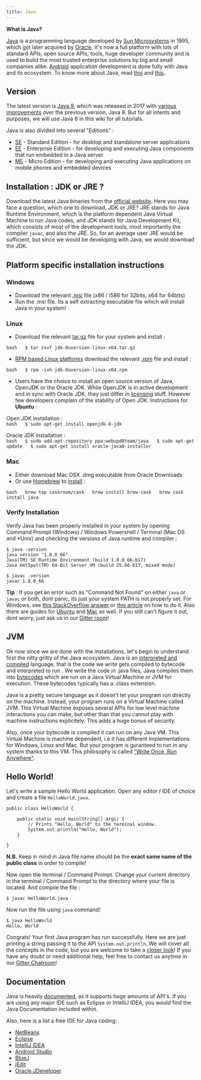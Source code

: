 ```yaml
---
title: Java
---
```


**What is Java?**

<a href='https://www.oracle.com/java/index.html' target='_blank' rel='nofollow'>Java</a> is a programming language developed by <a href='https://en.wikipedia.org/wiki/Sun_Microsystems' target='_blank' rel='nofollow'>Sun Microsystems</a> in 1995, which got later acquired by <a href='http://www.oracle.com/index.html' target='_blank' rel='nofollow'>Oracle</a>. It's now a full platform with lots of standard APIs, open source APIs, tools, huge developer community and is used to build the most trusted enterprise solutions by big and small companies alike. <a href='https://www.android.com/' target='_blank' rel='nofollow'>Android</a> application development is done fully with Java and its ecosystem. To know more about Java, read <a href='https://java.com/en/download/faq/whatis_java.xml' target='_blank' rel='nofollow'>this</a> and <a href='http://tutorials.jenkov.com/java/what-is-java.html' target='_blank' rel='nofollow'>this</a>.

## Version

The latest version is <a href='http://www.oracle.com/technetwork/java/javase/overview' target='_blank' rel='nofollow'> Java 9</a>, which was released in 2017 with <a href='https://docs.oracle.com/javase/9/whatsnew/toc.htm#JSNEW-GUID-C23AFD78-C777-460B-8ACE-58BE5EA681F6' target='_blank' rel='nofollow'>various improvements</a> over the previous version, Java 8. But for all intents and purposes, we will use Java 8 in this wiki for all tutorials.

Java is also divided into several "Editions" :

*   <a href='http://www.oracle.com/technetwork/java/javase/overview/index.html' target='_blank' rel='nofollow'>SE</a> - Standard Edition - for desktop and standalone server applications
*   <a href='http://www.oracle.com/technetwork/java/javaee/overview/index.html' target='_blank' rel='nofollow'>EE</a> - Enterprise Edition - for developing and executing Java components that run embedded in a Java server
*   <a href='http://www.oracle.com/technetwork/java/embedded/javame/overview/index.html' target='_blank' rel='nofollow'>ME</a> - Micro Edition - for developing and executing Java applications on mobile phones and embedded devices

## Installation : JDK or JRE ?

Download the latest Java binaries from the <a href='http://www.oracle.com/technetwork/java/javase/downloads/jdk8-downloads-2133151.html' target='_blank' rel='nofollow'>official website</a>. Here you may face a question, which one to download, JDK or JRE? JRE stands for Java Runtime Environment, which is the platform dependent Java Virtual Machine to run Java codes, and JDK stands for Java Development Kit, which consists of most of the development tools, most importantly the compiler `javac`, and also the JRE. So, for an average user JRE would be sufficient, but since we would be developing with Java, we would download the JDK.

## Platform specific installation instructions

### Windows

*   Download the relevant <a href='https://en.wikipedia.org/wiki/Windows_Installer' target='_blank' rel='nofollow'>.msi</a> file (x86 / i586 for 32bits, x64 for 64bits)
*   Run the .msi file. Its a self extracting executable file which will install Java in your system!

### Linux

*   Download the relevant <a href='http://www.cyberciti.biz/faq/linux-unix-bsd-extract-targz-file/' target='_blank' rel='nofollow'>tar.gz</a> file for your system and install :

`bash  
$ tar zxvf jdk-8uversion-linux-x64.tar.gz`   
* <a href='https://en.wikipedia.org/wiki/List_of_Linux_distributions#RPM-based' target='_blank' rel='nofollow'>RPM based Linux platforms</a> download the relevant <a href='https://en.wikipedia.org/wiki/RPM_Package_Manager' target='_blank' rel='nofollow'>.rpm</a> file and install :

`bash  
$ rpm -ivh jdk-8uversion-linux-x64.rpm`   
* Users have the choice to install an open source version of Java, OpenJDK or the Oracle JDK. While OpenJDK is in active development and in sync with Oracle JDK, they just differ in <a href='http://openjdk.java.net/faq/' target='_blank' rel='nofollow'>licensing</a> stuff. However few developers complain of the stability of Open JDK. Instructions for **Ubuntu** :

Open JDK installation :  
`bash  
$ sudo apt-get install openjdk-8-jdk` 

Oracle JDK installation :  
`bash  
$ sudo add-apt-repository ppa:webupd8team/java  
$ sudo apt-get update  
$ sudo apt-get install oracle-java8-installer` 

### Mac

*   Either download Mac OSX .dmg executable from Oracle Downloads
*   Or use <a href='http://brew.sh/' target='_blank' rel='nofollow'>Homebrew</a> to <a href='http://stackoverflow.com/a/28635465/2861269' target='_blank' rel='nofollow'>install</a> :

`bash  
brew tap caskroom/cask  
brew install brew-cask  
brew cask install java` 

### Verify Installation

Verify Java has been properly installed in your system by opening Command Prompt (Windows) / Windows Powershell / Terminal (Mac OS and *Unix) and checking the versions of Java runtime and compiler :

    $ java -version
    java version "1.8.0_66"
    Java(TM) SE Runtime Environment (build 1.8.0_66-b17)
    Java HotSpot(TM) 64-Bit Server VM (build 25.66-b17, mixed mode)

    $ javac -version
    javac 1.8.0_66

**Tip** : If you get an error such as "Command Not Found" on either `java` or `javac` or both, dont panic, its just your system PATH is not properly set. For Windows, see <a href='http://stackoverflow.com/questions/15796855/java-is-not-recognized-as-an-internal-or-external-command' target='_blank' rel='nofollow'>this StackOverflow answer</a> or <a href='http://javaandme.com/' target='_blank' rel='nofollow'>this article</a> on how to do it. Also there are guides for <a href='http://stackoverflow.com/questions/9612941/how-to-set-java-environment-path-in-ubuntu' target='_blank' rel='nofollow'>Ubuntu</a> and <a href='http://www.mkyong.com/java/how-to-set-java_home-environment-variable-on-mac-os-x/' target='_blank' rel='nofollow'>Mac</a> as well. If you still can't figure it out, dont worry, just ask us in our <a href='https://gitter.im/FreeCodeCamp/java' target='_blank' rel='nofollow'>Gitter room</a>!

## JVM

Ok now since we are done with the installations, let's begin to understand first the nitty gritty of the Java ecosystem. Java is an <a href='http://stackoverflow.com/questions/1326071/is-java-a-compiled-or-an-interpreted-programming-language' target='_blank' rel='nofollow'>interpreted and compiled</a> language, that is the code we write gets compiled to bytecode and interpreted to run . We write the code in .java files, Java compiles them into <a href='https://en.wikipedia.org/wiki/Java_bytecode' target='_blank' rel='nofollow'>bytecodes</a> which are run on a Java Virtual Machine or JVM for execution. These bytecodes typically has a .class extension.

Java is a pretty secure language as it doesn't let your program run directly on the machine. Instead, your program runs on a Virtual Machine called JVM. This Virtual Machine exposes several APIs for low level machine interactions you can make, but other than that you cannot play with machine instructions explicitely. This adds a huge bonus of security.

Also, once your bytecode is compiled it can run on any Java VM. This Virtual Machine is machine dependent, i.e it has different implementations for Windows, Linux and Mac. But your program is guranteed to run in any system thanks to this VM. This philosophy is called <a href='https://en.wikipedia.org/wiki/Write_once,_run_anywhere' target='_blank' rel='nofollow'>"Write Once, Run Anywhere"</a>.

## Hello World!

Let's write a sample Hello World application. Open any editor / IDE of choice and create a file `HelloWorld.java`.

    public class HelloWorld {

        public static void main(String[] args) {
            // Prints "Hello, World" to the terminal window.
            System.out.println("Hello, World");
        }

    }

**N.B.** Keep in mind in Java file name should be the **exact same name of the public class** in order to compile!

Now open the terminal / Command Prompt. Change your current directory in the terminal / Command Prompt to the directory where your file is located. And compile the file :

    $ javac HelloWorld.java

Now run the file using `java` command!

    $ java HelloWorld
    Hello, World

Congrats! Your first Java program has run successfully. Here we are just printing a string passing it to the API `System.out.println`. We will cover all the concepts in the code, but you are welcome to take a <a href='https://docs.oracle.com/javase/tutorial/getStarted/application/' target='_blank' rel='nofollow'>closer look</a>! If you have any doubt or need additional help, feel free to contact us anytime in our <a href='https://gitter.im/FreeCodeCamp/java' target='_blank' rel='nofollow'>Gitter Chatroom</a>!

## Documentation

Java is heavily <a href='https://docs.oracle.com/javase/8/docs/' target='_blank' rel='nofollow'>documented</a>, as it supports huge amounts of API's. If you are using any major IDE such as Eclipse or IntelliJ IDEA, you would find the Java Documentation included within.

Also, here is a list a free IDE for Java coding:
* <a href='https://netbeans.org/' target='_blank' rel='nofollow'>NetBeans</a>
* <a href='https://eclipse.org/' target='_blank' rel='nofollow'>Eclipse</a>
* <a href='https://www.jetbrains.com/idea/features/' target='_blank' rel='nofollow'>IntelliJ IDEA</a>
* <a href='https://developer.android.com/studio/index.html' target='_blank' rel='nofollow'>Android Studio</a>
* <a href='https://www.bluej.org/' target='_blank' rel='nofollow'>BlueJ</a>
* <a href='http://www.jedit.org/' target='_blank' rel='nofollow'>jEdit</a>
* <a href='http://www.oracle.com/technetwork/developer-tools/jdev/overview/index-094652.html' target='_blank' rel='nofollow'>Oracle JDeveloper</a>
